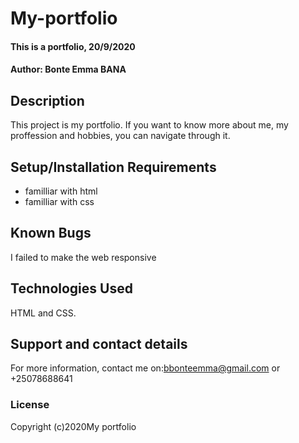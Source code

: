 # My-portfolio
#### This is a portfolio, 20/9/2020
#### Author: Bonte Emma BANA
## Description
This project is my portfolio. If you want to know more about me, my proffession and hobbies, you can navigate through it.
## Setup/Installation Requirements
* familliar with html
* familliar with css

## Known Bugs
I failed to make the web responsive
## Technologies Used
HTML and CSS.
## Support and contact details
For more information, contact me on:bbonteemma@gmail.com or +25078688641
### License
Copyright (c)2020My portfolio
  